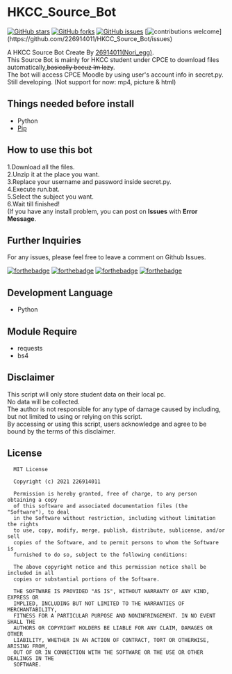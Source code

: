 # HKCC_Source_Bot
[![GitHub stars](https://img.shields.io/github/stars/226914011/HKCC_Source_Bot?color=green)](https://github.com/226914011/HKCC_Source_Bot/stargazers)
[![GitHub forks](https://img.shields.io/github/forks/226914011/HKCC_Source_Bot?color=green)](https://github.com/226914011/HKCC_Source_Bot/network)
[![GitHub issues](https://img.shields.io/github/issues/226914011/HKCC_Source_Bot)](https://github.com/226914011/HKCC_Source_Bot/issues)
[![contributions welcome](https://img.shields.io/badge/contributions-welcome-brightgreen.svg?)](https://github.com/226914011/HKCC_Source_Bot/issues)

A HKCC Source Bot Create By [26914011(Nori_egg)](https://github.com/226914011).<br>
This Source Bot is mainly for HKCC student under CPCE to download files automatically,<s>basically becuz Im lazy</s>.<br>
The bot will access CPCE Moodle by using user's account info in secret.py.<br>
Still developing. (Not support for now: mp4, picture & html)<br>

## Things needed before install
* Python
* [Pip](https://pip.pypa.io/en/stable/installation/)

## How to use this bot
1.Download all the files.<br>
2.Unzip it at the place you want.<br>
3.Replace your username and password inside secret.py.<br>
4.Execute run.bat.<br>
5.Select the subject you want.<br>
6.Wait till finished!<br>
(If you have any install problem, you can post on <b>Issues</b> with <b>Error Message</b>.<br>

## Further Inquiries
For any issues, please feel free to leave a comment on Github Issues. 

[![forthebadge](https://forthebadge.com/images/badges/open-source.svg)](https://forthebadge.com)
[![forthebadge](https://forthebadge.com/images/badges/made-with-python.svg)](https://forthebadge.com)
[![forthebadge](https://forthebadge.com/images/badges/built-with-love.svg)](https://forthebadge.com)
[![forthebadge](https://forthebadge.com/images/badges/powered-by-black-magic.svg)](https://forthebadge.com)

## Development Language
* Python

## Module Require
* requests
* bs4

## Disclaimer
This script will only store student data on their local pc.<br>
No data will be collected.<br>
The author is not responsible for any type of damage caused by including, but not limited to using or relying on this script.<br>
By accessing or using this script, users acknowledge and agree to be bound by the terms of this disclaimer.<br>

## License
```
  MIT License

  Copyright (c) 2021 226914011

  Permission is hereby granted, free of charge, to any person obtaining a copy
  of this software and associated documentation files (the "Software"), to deal
  in the Software without restriction, including without limitation the rights
  to use, copy, modify, merge, publish, distribute, sublicense, and/or sell
  copies of the Software, and to permit persons to whom the Software is
  furnished to do so, subject to the following conditions:

  The above copyright notice and this permission notice shall be included in all
  copies or substantial portions of the Software.

  THE SOFTWARE IS PROVIDED "AS IS", WITHOUT WARRANTY OF ANY KIND, EXPRESS OR
  IMPLIED, INCLUDING BUT NOT LIMITED TO THE WARRANTIES OF MERCHANTABILITY,
  FITNESS FOR A PARTICULAR PURPOSE AND NONINFRINGEMENT. IN NO EVENT SHALL THE
  AUTHORS OR COPYRIGHT HOLDERS BE LIABLE FOR ANY CLAIM, DAMAGES OR OTHER
  LIABILITY, WHETHER IN AN ACTION OF CONTRACT, TORT OR OTHERWISE, ARISING FROM,
  OUT OF OR IN CONNECTION WITH THE SOFTWARE OR THE USE OR OTHER DEALINGS IN THE
  SOFTWARE.
```
